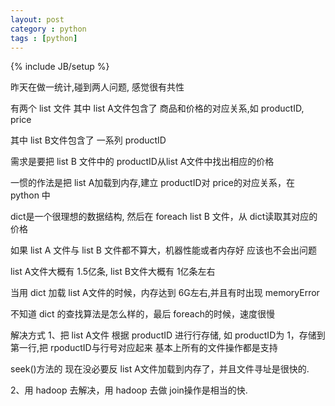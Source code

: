 ```yaml
---
layout: post
category : python
tags : [python]
---
```

{% include JB/setup %}

昨天在做一统计,碰到两人问题, 感觉很有共性

有两个 list 文件 
其中 list A文件包含了 商品和价格的对应关系,如 productID, price  

其中 list B文件包含了 一系列 productID  

需求是要把  list B 文件中的 productID从list A文件中找出相应的价格 

一惯的作法是把 list A加载到内存,建立 productID对 price的对应关系，在 python 中  

dict是一个很理想的数据结构,  然后在 foreach list B 文件，从 dict读取其对应的价格  

如果 list A 文件与 list B 文件都不算大，机器性能或者内存好 应该也不会出问题  

list A文件大概有 1.5亿条, list B文件大概有 1亿条左右  

当用 dict 加载 list A文件的时候，内存达到 6G左右,并且有时出现 memoryError  

不知道 dict 的查找算法是怎么样的，最后 foreach的时候，速度很慢  


解决方式 
1、把 list A文件 根据 productID 进行行存储, 如 productID为 1，存储到第一行,把 rpoductID与行号对应起来  基本上所有的文件操作都是支持  

seek()方法的  现在没必要反 list A文件加载到内存了，并且文件寻址是很快的.

2、用 hadoop 去解决，用 hadoop 去做 join操作是相当的快.





 

